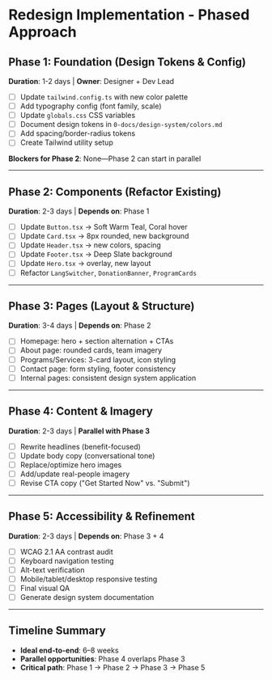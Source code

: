 
# Redesign Implementation - Phased Approach

## Phase 1: Foundation (Design Tokens & Config)
**Duration**: 1-2 days | **Owner**: Designer + Dev Lead
- [ ] Update `tailwind.config.ts` with new color palette
- [ ] Add typography config (font family, scale)
- [ ] Update `globals.css` CSS variables
- [ ] Document design tokens in `0-docs/design-system/colors.md`
- [ ] Add spacing/border-radius tokens
- [ ] Create Tailwind utility setup

**Blockers for Phase 2**: None—Phase 2 can start in parallel

---

## Phase 2: Components (Refactor Existing)
**Duration**: 2-3 days | **Depends on**: Phase 1
- [ ] Update `Button.tsx` → Soft Warm Teal, Coral hover
- [ ] Update `Card.tsx` → 8px rounded, new background
- [ ] Update `Header.tsx` → new colors, spacing
- [ ] Update `Footer.tsx` → Deep Slate background
- [ ] Update `Hero.tsx` → overlay, new layout
- [ ] Refactor `LangSwitcher`, `DonationBanner`, `ProgramCards`

---

## Phase 3: Pages (Layout & Structure)
**Duration**: 3-4 days | **Depends on**: Phase 2
- [ ] Homepage: hero + section alternation + CTAs
- [ ] About page: rounded cards, team imagery
- [ ] Programs/Services: 3-card layout, icon styling
- [ ] Contact page: form styling, footer consistency
- [ ] Internal pages: consistent design system application

---

## Phase 4: Content & Imagery
**Duration**: 2-3 days | **Parallel with Phase 3**
- [ ] Rewrite headlines (benefit-focused)
- [ ] Update body copy (conversational tone)
- [ ] Replace/optimize hero images
- [ ] Add/update real-people imagery
- [ ] Revise CTA copy ("Get Started Now" vs. "Submit")

---

## Phase 5: Accessibility & Refinement
**Duration**: 2-3 days | **Depends on**: Phase 3 + 4
- [ ] WCAG 2.1 AA contrast audit
- [ ] Keyboard navigation testing
- [ ] Alt-text verification
- [ ] Mobile/tablet/desktop responsive testing
- [ ] Final visual QA
- [ ] Generate design system documentation

---

## Timeline Summary
- **Ideal end-to-end**: 6–8 weeks
- **Parallel opportunities**: Phase 4 overlaps Phase 3
- **Critical path**: Phase 1 → Phase 2 → Phase 3 → Phase 5

